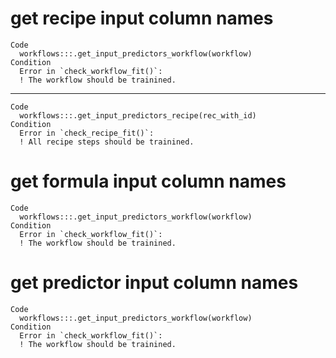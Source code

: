 # get recipe input column names

    Code
      workflows:::.get_input_predictors_workflow(workflow)
    Condition
      Error in `check_workflow_fit()`:
      ! The workflow should be trainined.

---

    Code
      workflows:::.get_input_predictors_recipe(rec_with_id)
    Condition
      Error in `check_recipe_fit()`:
      ! All recipe steps should be trainined.

# get formula input column names

    Code
      workflows:::.get_input_predictors_workflow(workflow)
    Condition
      Error in `check_workflow_fit()`:
      ! The workflow should be trainined.

# get predictor input column names

    Code
      workflows:::.get_input_predictors_workflow(workflow)
    Condition
      Error in `check_workflow_fit()`:
      ! The workflow should be trainined.


